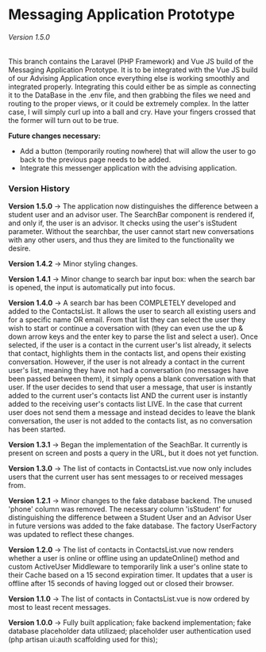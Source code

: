 <h1>Messaging Application Prototype</h1>

<h6>Version 1.5.0</h6>

<p>This branch contains the Laravel (PHP Framework) and Vue JS build of the Messaging Application Prototype. It is to be integrated with the Vue JS build of our Advising Application once everything else is working smoothly and integrated properly. Integrating this could either be as simple as connecting it to the DataBase in the .env file, and then grabbing the files we need and routing to the proper views, or it could be extremely complex. In the latter case, I will simply curl up into a ball and cry. Have your fingers crossed that the former will turn out to be true.</p>

<p><b>Future changes necessary:</b></p>
<ul>
<!--     <li>The list of contacts in ContactsList.vue needs to be ordered by most to least recent messages. Currently it is ordered by most to least unread messages.</li> -->
<!--     <li>The list of contacts in ContactsList.vue needs to only include users that the user currently logged in has already started conversations with. Currently it contains all users in the mysql users table.</li> -->
<!--     <li>A search bar that allows the user to search through the list of contacts for a specific contact needs to be added.</li>
    <li>Add an option to start a new conversation with a new user needs to be added.</li> -->
    <li>Add a button (temporarily routing nowhere) that will allow the user to go back to the previous page needs to be added.</li>
<!--     <li>Distinguishing the differences in features of the message app for Advisors and Students (Students can only message their advisors, advisors can start conversationgs with students).</li> -->
    <li>Integrate this messenger application with the advising application.</li>
</ul>

<h3>Version History</h3>
<p><b>Version 1.5.0</b> -> The application now distinguishes the difference between a student user and an advisor user. The SearchBar component is rendered if, and only if, the user is an advisor. It checks using the user's isStudent parameter. Without the searchbar, the user cannot start new conversations with any other users, and thus they are limited to the functionality we desire.</p>
<p><b>Version 1.4.2</b> -> Minor styling changes.</p>
<p><b>Version 1.4.1</b> -> Minor change to search bar input box: when the search bar is opened, the input is automatically put into focus.</p>
<p><b>Version 1.4.0</b> -> A search bar has been COMPLETELY developed and added to the ContactsList. It allows the user to search all existing users and for a specific name OR email. From that list they can select the user they wish to start or continue a coversation with (they can even use the up & down arrow keys and the enter key to parse the list and select a user). Once selected, if the user is a contact in the current user's list already, it selects that contact, highlights them in the contacts list, and opens their existing conversation. However, if the user is not already a contact in the current user's list, meaning they have not had a conversation (no messages have been passed between them), it simply opens a blank conversation with that user. If the user decides to send that user a message, that user is instantly added to the current user's contacts list AND the current user is instantly added to the receiving user's contacts list LIVE. In the case that current user does not send them a message and instead decides to leave the blank conversation, the user is not added to the contacts list, as no conversation has been started.</p>
<p><b>Version 1.3.1</b> -> Began the implementation of the SeachBar. It currently is present on screen and posts a query in the URL, but it does not yet function.</p>
<p><b>Version 1.3.0</b> -> The list of contacts in ContactsList.vue now only includes users that the current user has sent messages to or received messages from.</p>
<p><b>Version 1.2.1</b> -> Minor changes to the fake database backend. The unused 'phone' column was removed. The necessary column 'isStudent' for distinguishing the difference between a Student User and an Advisor User in future versions was added to the fake database. The factory UserFactory was updated to reflect these changes.</p>
<p><b>Version 1.2.0</b> -> The list of contacts in ContactsList.vue now renders whether a user is online or offline using an updateOnline() method and custom ActiveUser Middleware to temporarily link a user's online state to their Cache based on a 15 second expiration timer. It updates that a user is offline after 15 seconds of having logged out or closed their browser.</p>
<p><b>Version 1.1.0</b> -> The list of contacts in ContactsList.vue is now ordered by most to least recent messages.</p>
<p><b>Version 1.0.0</b> -> Fully built application; fake backend implementation; fake database placeholder data utilizaed; placeholder user authentication used (php artisan ui:auth scaffolding used for this);</p>
